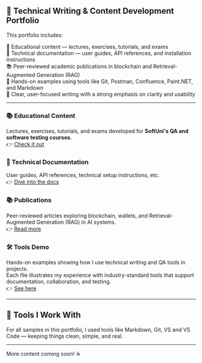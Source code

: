 ## 📝 Technical Writing & Content Development Portfolio

This portfolio includes:

🧠 Educational content — lectures, exercises, tutorials, and exams  
📘 Technical documentation — user guides, API references, and installation instructions  
📚 Peer-reviewed academic publications in blockchain and Retrieval-Augmented Generation (RAG)  
🧰 Hands-on examples using tools like Git, Postman, Confluence, Paint.NET, and Markdown  
🎯 Clear, user-focused writing with a strong emphasis on clarity and usability

---

### 📚 Educational Content
Lectures, exercises, tutorials, and exams developed for **SoftUni's QA and software testing courses**.    
👉 [Check it out](./educational-content/README.md)

### 📘 Technical Documentation  
User guides, API references, technical setup instructions, etc.  
👉 [Dive into the docs](./technical-docs/README.md)

### 📚 Publications  
Peer-reviewed articles exploring blockchain, wallets, and Retrieval-Augmented Generation (RAG) in AI systems.           
👉 [Read more](./publications/README.md)

### 🛠️ Tools Demo 
Hands-on examples showing how I use technical writing and QA tools in projects.  
Each file illustrates my experience with industry-standard tools that support documentation, collaboration, and testing.  
👉 [See here](./tools-demo/README.md)

---

## 🧰 Tools I Work With

For all samples in this portfolio, I used tools like Markdown, Git, VS and VS Code — keeping things clean, simple, and real.

---

More content coming soon! ☕

